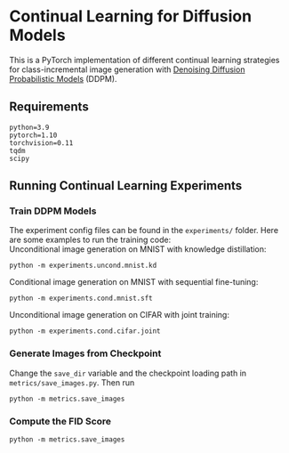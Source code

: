 # Continual Learning for Diffusion Models

This is a PyTorch implementation of different continual learning strategies for class-incremental image generation with [Denoising Diffusion Probabilistic Models](https://arxiv.org/abs/2006.11239) (DDPM).

## Requirements
```
python=3.9  
pytorch=1.10  
torchvision=0.11  
tqdm
scipy
```

## Running Continual Learning Experiments

### Train DDPM Models
The experiment config files can be found in the `experiments/` folder. Here are some examples to run the training code:  
Unconditional image generation on MNIST with knowledge distillation:
```
python -m experiments.uncond.mnist.kd
```
Conditional image generation on MNIST with sequential fine-tuning:
```
python -m experiments.cond.mnist.sft
```
Unconditional image generation on CIFAR with joint training:
```
python -m experiments.cond.cifar.joint
```

### Generate Images from Checkpoint
Change the `save_dir` variable and the checkpoint loading path in `metrics/save_images.py`. Then run
```
python -m metrics.save_images
```

### Compute the FID Score
```
python -m metrics.save_images
```

